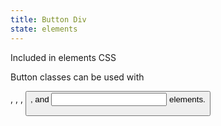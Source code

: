 ```yaml
---
title: Button Div
state: elements
---
```

Included in elements CSS

Button classes can be used with <div>, <span>, <a>, <button>, and <input> elements.